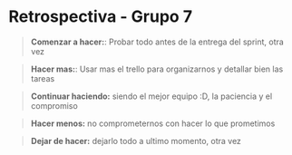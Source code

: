 <h1> Retrospectiva - Grupo 7 </h1>

<blockquote><b>Comenzar a hacer:</b>: Probar todo antes de la entrega del sprint, otra vez</blockquote>

<blockquote><b>Hacer mas:</b>: Usar mas el trello para organizarnos y detallar bien las tareas</blockquote>

<blockquote><b>Continuar haciendo:</b> siendo el mejor equipo :D, la paciencia y el compromiso </blockquote>

<blockquote><b>Hacer menos:</b> no comprometernos con hacer lo que prometimos</blockquote>

<blockquote><b>Dejar de hacer:</b> dejarlo todo a ultimo momento, otra vez</blockquote>